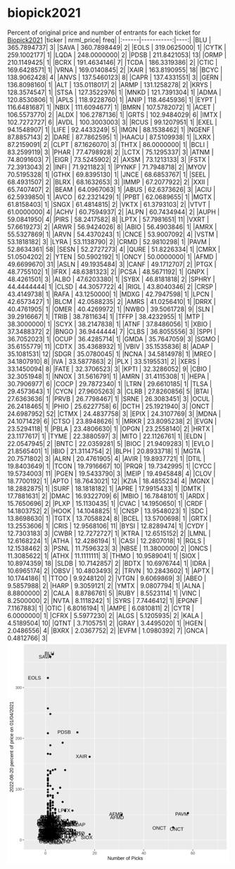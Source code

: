 # biopick2021
Percent of original price and number of entrants for each ticket for [Biopick2021](https://twitter.com/hashtag/Biopick2021)
|ticker |  nrml_price| freq|
|:------|-----------:|----:|
|BLU    | 365.7894737|    3|
|SAVA   | 360.7898449|    2|
|EOLS   | 319.0625000|    1|
|CYTK   | 259.1002177|    1|
|LQDA   | 248.0000000|    2|
|PDSB   | 211.8421053|   13|
|ORMP   | 210.1149425|    1|
|BCRX   | 191.4634146|    7|
|TCDA   | 186.3319386|    2|
|CTIC   | 169.6428571|    1|
|VRNA   | 169.0140845|    2|
|XAIR   | 163.8190955|   18|
|BCYC   | 138.9062428|    4|
|ANVS   | 137.5460123|    8|
|CAPR   | 137.4331551|    3|
|GERN   | 136.8098160|    1|
|ALT    | 135.0118017|    2|
|ARMP   | 131.1258278|    2|
|KRYS   | 128.3574547|    1|
|STSA   | 127.3522976|    1|
|MNKD   | 121.7391304|    1|
|ADMA   | 120.8530806|    1|
|APLS   | 118.9228760|    1|
|ANIP   | 118.4645936|    1|
|EYPT   | 116.6481687|    1|
|NBIX   | 111.6094677|    1|
|BMRN   | 107.5782072|    1|
|ACET   | 106.5573770|    2|
|ALDX   | 106.2787136|    1|
|GRTS   | 102.9484029|    6|
|IMTX   | 102.7272727|    6|
|AVDL   | 100.3003003|    3|
|RCUS   |  99.1207951|    1|
|EXEL   |  94.1548907|    1|
|LIFE   |  92.4433249|    5|
|IMGN   |  88.1538462|    1|
|NGENF  |  87.8857143|    2|
|DARE   |  87.7862595|    1|
|HAACU  |  87.5109938|    1|
|LXRX   |  87.2159091|    2|
|CLPT   |  87.1626070|    3|
|THTX   |  86.0000000|    1|
|BCLI   |  83.2599119|    3|
|PHAR   |  77.4798928|    2|
|LCTX   |  75.1295337|    3|
|ATNM   |  74.8091603|    7|
|EIGR   |  73.5245902|    2|
|AXSM   |  73.1213133|    3|
|FSTX   |  72.3913043|    2|
|INFI   |  71.9211823|    1|
|PYNKF  |  71.7948718|    2|
|MYOV   |  70.5195328|    1|
|GTHX   |  69.8395130|    1|
|JNCE   |  68.6853767|    1|
|SEEL   |  68.4931507|    2|
|BLRX   |  68.1632653|    3|
|IMMP   |  67.2077922|    2|
|XXII   |  65.7407407|    2|
|BEAM   |  64.0967063|    1|
|ABUS   |  62.6373626|    3|
|ACIU   |  62.5939850|    1|
|AVCO   |  62.2321429|    1|
|PPBT   |  62.0689655|    1|
|MGTX   |  61.8158403|    1|
|SNGX   |  61.4814815|    2|
|VKTX   |  61.3793103|    2|
|VTVT   |  61.0000000|    4|
|ACHV   |  60.7594937|    2|
|ALPN   |  60.7434944|    2|
|AUPH   |  59.0841950|    4|
|PIRS   |  58.2417582|    8|
|LPTX   |  57.7981651|   11|
|VXRT   |  57.6619273|    2|
|ARWR   |  56.9424026|    8|
|ABIO   |  56.4903846|    1|
|AMRX   |  55.5327869|    1|
|ARVN   |  54.4370243|    1|
|CNCE   |  53.9007092|    4|
|VSTM   |  53.1818182|    3|
|LYRA   |  53.1138790|    2|
|CRMD   |  52.9810298|    1|
|PAVM   |  52.8634361|   58|
|SESN   |  52.2727273|    4|
|QURE   |  51.8226334|    1|
|CMRX   |  51.0504202|    2|
|YTEN   |  50.5902192|    1|
|ONCY   |  50.0000000|    1|
|AFMD   |  49.6699670|   31|
|ASLN   |  49.1935484|    3|
|CANF   |  49.1712707|    2|
|PTGX   |  48.7755102|    1|
|IFRX   |  48.6381323|    2|
|PCSA   |  48.5671192|    1|
|GNPX   |  48.4261501|    3|
|ALBO   |  47.6203380|    1|
|SYBX   |  46.8181818|    2|
|SPHRY  |  44.4444444|    1|
|CLSD   |  44.3057722|    4|
|RIGL   |  43.8040346|    2|
|CRSP   |  43.4149738|    1|
|RAFA   |  43.1250000|    1|
|MDXG   |  42.7947598|    1|
|LPCN   |  42.6573427|    1|
|BLCM   |  42.0588235|    2|
|AMRS   |  41.0256410|    1|
|DRRX   |  40.4761905|    1|
|OMER   |  40.4269972|    1|
|NWBO   |  39.5061728|    9|
|SLN    |  39.2916667|    1|
|TRIB   |  38.7811634|    1|
|TFFP   |  38.4232955|    1|
|MTP    |  38.3000000|    1|
|SCYX   |  38.2147838|    1|
|ATNF   |  37.8486056|    1|
|XBIO   |  37.3488372|    2|
|BNGO   |  36.9444444|    7|
|CLBS   |  36.8055556|    3|
|SPPI   |  36.7052023|    1|
|OCUP   |  36.4285714|    1|
|GMDA   |  35.7647059|    3|
|SGMO   |  35.6155779|   11|
|CDTX   |  35.4368932|    1|
|VBIV   |  35.1535836|    8|
|ADAP   |  35.1081531|   12|
|SDGR   |  35.0780045|    1|
|NCNA   |  34.5814978|    1|
|MREO   |  34.1807910|    8|
|IVA    |  33.5877863|    2|
|PLX    |  33.5195531|    2|
|XERS   |  33.1450094|    8|
|FATE   |  32.3706523|    3|
|KPTI   |  32.3286052|    9|
|CBIO   |  32.3051948|    1|
|NNOX   |  31.5616791|    1|
|AMRN   |  31.4115308|    1|
|HEPA   |  30.7906977|    6|
|COCP   |  29.7872340|    1|
|LTRN   |  29.6610185|    1|
|TLSA   |  29.4573643|    1|
|CYCN   |  27.9605263|    3|
|CLRB   |  27.8260856|    5|
|BTAI   |  27.6363636|    1|
|PRVB   |  26.7798467|    1|
|SRNE   |  26.3083451|    3|
|OCUL   |  26.2418465|    1|
|PHIO   |  25.6227758|    6|
|DCTH   |  25.1921940|    3|
|ONCT   |  24.6987952|   52|
|CTMX   |  24.4837758|    3|
|EPIX   |  24.3107769|    3|
|MDNA   |  24.1071429|    6|
|CTSO   |  23.8948626|    1|
|MRKR   |  23.8095238|    2|
|EVGN   |  23.5294118|    1|
|PBLA   |  23.4806630|    1|
|OPGN   |  23.2558140|    2|
|HRTX   |  23.1177617|    1|
|TYME   |  22.3880597|    3|
|MITO   |  22.1126761|    1|
|ELDN   |  22.0547945|    2|
|BNTC   |  22.0359281|    5|
|BIOC   |  21.9409283|    1|
|EVLO   |  21.8565401|    1|
|IBIO   |  21.3114754|    2|
|BLPH   |  20.8933718|    1|
|MGTA   |  20.7571802|    3|
|ALRN   |  20.4761905|    4|
|AVIR   |  19.8937721|    1|
|DTIL   |  19.8403649|    1|
|TCON   |  19.7916667|   10|
|PRQR   |  19.7342995|    1|
|CYCC   |  19.5734003|   11|
|PGEN   |  19.5433790|    3|
|MEIP   |  19.4945848|    4|
|CLOV   |  18.7700192|    1|
|APTO   |  18.7643021|   12|
|KZIA   |  18.4855234|    4|
|MGNX   |  18.2882875|    1|
|SURF   |  18.1818182|    1|
|APRE   |  17.9915433|    1|
|DMTK   |  17.7881631|    2|
|DMAC   |  16.9322709|    6|
|MBIO   |  16.7848101|    1|
|ARDX   |  15.7650696|    2|
|PLXP   |  15.1130435|    1|
|CVAC   |  14.1950650|    1|
|CRDF   |  14.1803752|    2|
|HOOK   |  14.1048825|    1|
|CNSP   |  13.9548023|    1|
|SDC    |  13.8698630|    1|
|TGTX   |  13.7058824|    8|
|BCEL   |  13.5700698|    1|
|GRTX   |  13.2553606|    1|
|CRIS   |  12.9568106|   11|
|BYSI   |  12.8289474|    1|
|CYDY   |  12.7303183|    3|
|CWBR   |  12.7272727|    1|
|KTRA   |  12.6515152|    2|
|LMNL   |  12.6168224|    1|
|ATHA   |  12.4286194|    1|
|CASI   |  12.2807018|    1|
|RGLS   |  12.1538462|    3|
|PSNL   |  11.7596323|    3|
|NBSE   |  11.3800000|    2|
|ONCS   |  11.3085622|    1|
|ATHX   |  11.1111111|    3|
|THMO   |  10.9589041|    1|
|SIOX   |  10.8974359|   18|
|SLDB   |  10.7142857|    2|
|BDTX   |  10.6976744|    1|
|IDRA   |  10.6965174|    2|
|OBSV   |  10.4803493|    2|
|TRVN   |  10.2843602|    1|
|APTX   |  10.1744186|    1|
|TTOO   |   9.9248120|    2|
|VTGN   |   9.6069869|    3|
|ABEO   |   9.5857988|    2|
|HARP   |   9.3059121|    2|
|YMTX   |   9.0807794|    1|
|ALNA   |   8.8800000|    2|
|CALA   |   8.8786761|    5|
|RUBY   |   8.5523114|    1|
|VINC   |   8.2500000|    2|
|NVTA   |   8.1118242|    1|
|SYRS   |   7.7446412|    1|
|EPGNF  |   7.1167883|    1|
|OTIC   |   6.8016194|    1|
|AMPE   |   6.0810811|    2|
|CYTR   |   6.0000000|    1|
|CFRX   |   5.5977230|    2|
|ALGS   |   5.1205935|    2|
|KALA   |   4.5189504|   10|
|QTNT   |   3.7105751|    2|
|GRAY   |   3.4495020|    1|
|HGEN   |   2.0486556|    4|
|BXRX   |   2.0367752|    2|
|EVFM   |   1.0980392|    7|
|GNCA   |   0.4812766|    3|
![retvspicks](biopicks.png?raw=true)
